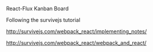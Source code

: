 React-Flux Kanban Board

Following the survivejs tutorial

http://survivejs.com/webpack_react/implementing_notes/

http://survivejs.com/webpack_react/webpack_and_react/
